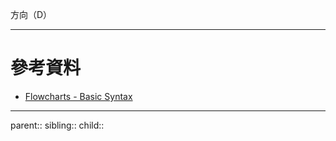 方向（D）

- - -
# 參考資料
- [Flowcharts - Basic Syntax](https://mermaid.js.org/syntax/flowchart.html)
- - -
parent::
sibling::
child::